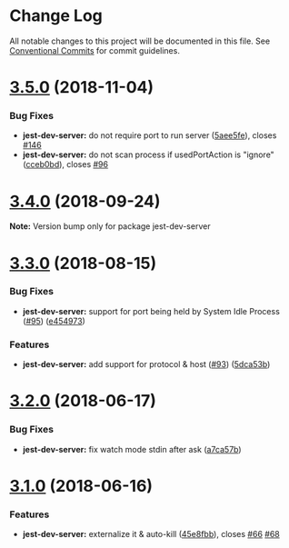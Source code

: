# Change Log

All notable changes to this project will be documented in this file.
See [Conventional Commits](https://conventionalcommits.org) for commit guidelines.

# [3.5.0](https://github.com/smooth-code/jest-puppeteer/tree/master/packages/jest-dev-server/compare/v3.4.0...v3.5.0) (2018-11-04)


### Bug Fixes

* **jest-dev-server:** do not require port to run server ([5aee5fe](https://github.com/smooth-code/jest-puppeteer/tree/master/packages/jest-dev-server/commit/5aee5fe)), closes [#146](https://github.com/smooth-code/jest-puppeteer/tree/master/packages/jest-dev-server/issues/146)
* **jest-dev-server:** do not scan process if usedPortAction is "ignore" ([cceb0bd](https://github.com/smooth-code/jest-puppeteer/tree/master/packages/jest-dev-server/commit/cceb0bd)), closes [#96](https://github.com/smooth-code/jest-puppeteer/tree/master/packages/jest-dev-server/issues/96)





<a name="3.4.0"></a>
# [3.4.0](https://github.com/smooth-code/jest-puppeteer/tree/master/packages/jest-dev-server/compare/v3.3.1...v3.4.0) (2018-09-24)

**Note:** Version bump only for package jest-dev-server





<a name="3.3.0"></a>
# [3.3.0](https://github.com/smooth-code/jest-puppeteer/tree/master/packages/jest-dev-server/compare/v3.2.1...v3.3.0) (2018-08-15)


### Bug Fixes

* **jest-dev-server:** support for port being held by System Idle Process ([#95](https://github.com/smooth-code/jest-puppeteer/tree/master/packages/jest-dev-server/issues/95)) ([e454973](https://github.com/smooth-code/jest-puppeteer/tree/master/packages/jest-dev-server/commit/e454973))


### Features

* **jest-dev-server:** add support for protocol & host ([#93](https://github.com/smooth-code/jest-puppeteer/tree/master/packages/jest-dev-server/issues/93)) ([5dca53b](https://github.com/smooth-code/jest-puppeteer/tree/master/packages/jest-dev-server/commit/5dca53b))





<a name="3.2.0"></a>
# [3.2.0](https://github.com/smooth-code/jest-puppeteer/tree/master/packages/jest-dev-server/compare/v3.1.0...v3.2.0) (2018-06-17)


### Bug Fixes

* **jest-dev-server:** fix watch mode stdin after ask ([a7ca57b](https://github.com/smooth-code/jest-puppeteer/tree/master/packages/jest-dev-server/commit/a7ca57b))




<a name="3.1.0"></a>
# [3.1.0](https://github.com/smooth-code/jest-puppeteer/tree/master/packages/jest-dev-server/compare/v3.0.1...v3.1.0) (2018-06-16)


### Features

* **jest-dev-server:** externalize it & auto-kill ([45e8fbb](https://github.com/smooth-code/jest-puppeteer/tree/master/packages/jest-dev-server/commit/45e8fbb)), closes [#66](https://github.com/smooth-code/jest-puppeteer/tree/master/packages/jest-dev-server/issues/66) [#68](https://github.com/smooth-code/jest-puppeteer/tree/master/packages/jest-dev-server/issues/68)
